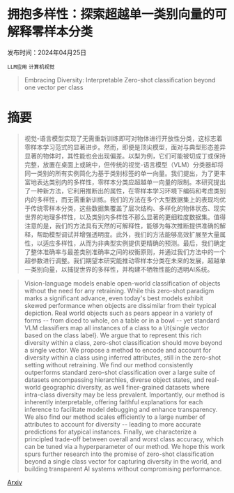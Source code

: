 # 拥抱多样性：探索超越单一类别向量的可解释零样本分类

发布时间：2024年04月25日

`LLM应用` `计算机视觉`

> Embracing Diversity: Interpretable Zero-shot classification beyond one vector per class

# 摘要

> 视觉-语言模型实现了无需重新训练即可对物体进行开放性分类，这标志着零样本学习范式的显著进步。然而，即便是顶尖模型，面对与典型形态差异显著的物体时，其性能也会出现偏差。以梨为例，它们可能被切成丁或保持完整，放置在桌面上或碗中，但传统的视觉-语言模型（VLM）分类器却将同一类别的所有实例简化为基于类别标签的单一向量。我们提出，为了更丰富地表达类别内的多样性，零样本分类应超越单一向量的限制。本研究提出了一种新方法，它利用推断出的属性，在零样本学习环境下编码和考虑类别内的多样性，而无需重新训练。我们的方法在多个大型数据集上的表现均优于传统零样本分类，这些数据集覆盖了层次结构、多样化的物体状态、现实世界的地理多样性，以及类别内多样性不那么显著的更细粒度数据集。值得注意的是，我们的方法具有天然的可解释性，能够为每次推断提供准确的解释，帮助模型调试并增强透明度。此外，我们的方法能够高效扩展至大量属性，以适应多样性，从而为非典型实例提供更精确的预测。最后，我们确定了整体准确率与最差类别准确率之间的权衡原则，并通过我们方法中的一个超参数进行调整。我们期望本研究能推动零样本分类在未来的发展，超越单一类别向量，以捕捉世界的多样性，并构建不牺牲性能的透明AI系统。

> Vision-language models enable open-world classification of objects without the need for any retraining. While this zero-shot paradigm marks a significant advance, even today's best models exhibit skewed performance when objects are dissimilar from their typical depiction. Real world objects such as pears appear in a variety of forms -- from diced to whole, on a table or in a bowl -- yet standard VLM classifiers map all instances of a class to a \it{single vector based on the class label}. We argue that to represent this rich diversity within a class, zero-shot classification should move beyond a single vector. We propose a method to encode and account for diversity within a class using inferred attributes, still in the zero-shot setting without retraining. We find our method consistently outperforms standard zero-shot classification over a large suite of datasets encompassing hierarchies, diverse object states, and real-world geographic diversity, as well finer-grained datasets where intra-class diversity may be less prevalent. Importantly, our method is inherently interpretable, offering faithful explanations for each inference to facilitate model debugging and enhance transparency. We also find our method scales efficiently to a large number of attributes to account for diversity -- leading to more accurate predictions for atypical instances. Finally, we characterize a principled trade-off between overall and worst class accuracy, which can be tuned via a hyperparameter of our method. We hope this work spurs further research into the promise of zero-shot classification beyond a single class vector for capturing diversity in the world, and building transparent AI systems without compromising performance.

[Arxiv](https://arxiv.org/abs/2404.16717)